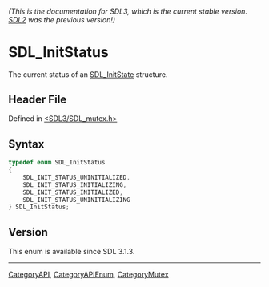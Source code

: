 ###### (This is the documentation for SDL3, which is the current stable version. [SDL2](https://wiki.libsdl.org/SDL2/) was the previous version!)
# SDL_InitStatus

The current status of an [SDL_InitState](SDL_InitState) structure.

## Header File

Defined in [<SDL3/SDL_mutex.h>](https://github.com/libsdl-org/SDL/blob/main/include/SDL3/SDL_mutex.h)

## Syntax

```c
typedef enum SDL_InitStatus
{
    SDL_INIT_STATUS_UNINITIALIZED,
    SDL_INIT_STATUS_INITIALIZING,
    SDL_INIT_STATUS_INITIALIZED,
    SDL_INIT_STATUS_UNINITIALIZING
} SDL_InitStatus;
```

## Version

This enum is available since SDL 3.1.3.

----
[CategoryAPI](CategoryAPI), [CategoryAPIEnum](CategoryAPIEnum), [CategoryMutex](CategoryMutex)

